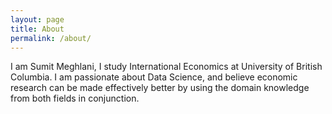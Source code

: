 ```yaml
---
layout: page
title: About
permalink: /about/
---
```


I am Sumit Meghlani, I study International Economics at University of British Columbia.
I am passionate about Data Science, and believe economic research can be made effectively better by using the domain knowledge from both fields in conjunction.


